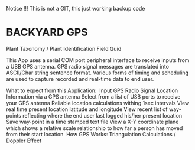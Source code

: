 Notice !!! This is not a GIT, this just working backup code

# BACKYARD GPS

Plant Taxonomy / Plant Identification Field Guid

This App uses a serial COM port peripheral interface to receive inputs from a USB GPS antenna.
GPS radio signal messages are translated into ASCII/Char string sentence format.
Various forms of timing and scheduling  are used to capture recorded and real-time data to end user.

What to expect from this Application:
​
Input GPS Radio Signal Location Information via a GPS antenna
Select from a list of USB ports to receive your GPS antenna
Reliable location calculations withing 1sec intervals
View real time present location latitude and longitude
View recent list of way-points reflecting where the end user last logged his/her present location
Save way-point in a time stamped text file
View a X-Y coordinate plane which shows a relative scale relationship to how far a person has moved from their start location
​​
How GPS Works:
​
Triangulation Calculations / Doppler Effect
